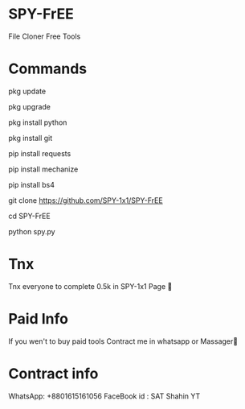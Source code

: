 # SPY-FrEE
File Cloner Free Tools

# Commands

pkg update 

pkg upgrade 

pkg install python 

pkg install git

pip install requests 

pip install mechanize 

pip install bs4

git clone https://github.com/SPY-1x1/SPY-FrEE

cd SPY-FrEE

python spy.py 

# Tnx
Tnx everyone to complete 0.5k in SPY-1x1 Page 💖

# Paid Info

If you wen't to buy paid tools 
Contract me in whatsapp or Massager💖

# Contract info

WhatsApp: +8801615161056
FaceBook id : SAT Shahin YT 

